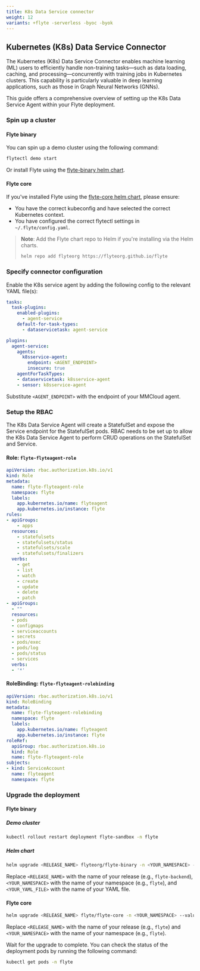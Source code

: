 ```yaml
---
title: K8s Data Service connector
weight: 12
variants: +flyte -serverless -byoc -byok
---
```


## Kubernetes (K8s) Data Service Connector

The Kubernetes (K8s) Data Service Connector enables machine learning (ML) users to efficiently handle non-training tasks—such as data loading, caching, and processing—concurrently with training jobs in Kubernetes clusters. This capability is particularly valuable in deep learning applications, such as those in Graph Neural Networks (GNNs).

This guide offers a comprehensive overview of setting up the K8s Data Service Agent within your Flyte deployment.

### Spin up a cluster

#### Flyte binary

You can spin up a demo cluster using the following command:

```bash
flytectl demo start
```

Or install Flyte using the [flyte-binary helm chart](deployment-deployment-cloud-simple).

#### Flyte core

If you've installed Flyte using the [flyte-core helm chart](https://github.com/flyteorg/flyte/tree/master/charts/flyte-core), please ensure:

- You have the correct kubeconfig and have selected the correct Kubernetes context.
- You have configured the correct flytectl settings in `~/.flyte/config.yaml`.

> **Note**: Add the Flyte chart repo to Helm if you're installing via the Helm charts.
>
> ```bash
> helm repo add flyteorg https://flyteorg.github.io/flyte
> ```

### Specify connector configuration

Enable the K8s service agent by adding the following config to the relevant YAML file(s):

```yaml
tasks:
  task-plugins:
    enabled-plugins:
      - agent-service
    default-for-task-types:
      - dataservicetask: agent-service
```

```yaml
plugins:
  agent-service:
    agents:
      k8sservice-agent:
        endpoint: <AGENT_ENDPOINT>
        insecure: true
    agentForTaskTypes:
    - dataservicetask: k8sservice-agent
    - sensor: k8sservice-agent
```

Substitute `<AGENT_ENDPOINT>` with the endpoint of your MMCloud agent.

### Setup the RBAC

The K8s Data Service Agent will create a StatefulSet and expose the Service endpoint for the StatefulSet pods. RBAC needs to be set up to allow the K8s Data Service Agent to perform CRUD operations on the StatefulSet and Service.

#### Role: `flyte-flyteagent-role`

```yaml
apiVersion: rbac.authorization.k8s.io/v1
kind: Role
metadata:
  name: flyte-flyteagent-role
  namespace: flyte
  labels:
    app.kubernetes.io/name: flyteagent
    app.kubernetes.io/instance: flyte
rules:
- apiGroups:
    - apps
  resources:
    - statefulsets
    - statefulsets/status
    - statefulsets/scale
    - statefulsets/finalizers
  verbs:
    - get
    - list
    - watch
    - create
    - update
    - delete
    - patch
- apiGroups:
  - ""
  resources:
  - pods
  - configmaps
  - serviceaccounts
  - secrets
  - pods/exec
  - pods/log
  - pods/status
  - services
  verbs:
  - '*'
```

#### RoleBinding: `flyte-flyteagent-rolebinding`

```yaml
apiVersion: rbac.authorization.k8s.io/v1
kind: RoleBinding
metadata:
  name: flyte-flyteagent-rolebinding
  namespace: flyte
  labels:
    app.kubernetes.io/name: flyteagent
    app.kubernetes.io/instance: flyte
roleRef:
  apiGroup: rbac.authorization.k8s.io
  kind: Role
  name: flyte-flyteagent-role
subjects:
- kind: ServiceAccount
  name: flyteagent
  namespace: flyte
```

### Upgrade the deployment

#### Flyte binary

##### Demo cluster

```bash
kubectl rollout restart deployment flyte-sandbox -n flyte
```

##### Helm chart

```bash
helm upgrade <RELEASE_NAME> flyteorg/flyte-binary -n <YOUR_NAMESPACE> --values <YOUR_YAML_FILE>
```

Replace `<RELEASE_NAME>` with the name of your release (e.g., `flyte-backend`), `<YOUR_NAMESPACE>` with the name of your namespace (e.g., `flyte`), and `<YOUR_YAML_FILE>` with the name of your YAML file.

#### Flyte core

```bash
helm upgrade <RELEASE_NAME> flyte/flyte-core -n <YOUR_NAMESPACE> --values values-override.yaml
```

Replace `<RELEASE_NAME>` with the name of your release (e.g., `flyte`) and `<YOUR_NAMESPACE>` with the name of your namespace (e.g., `flyte`).

Wait for the upgrade to complete. You can check the status of the deployment pods by running the following command:

```bash
kubectl get pods -n flyte
```